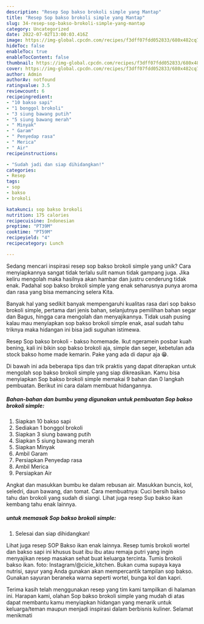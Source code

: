 ```yaml
---
description: "Resep Sop bakso brokoli simple yang Mantap"
title: "Resep Sop bakso brokoli simple yang Mantap"
slug: 34-resep-sop-bakso-brokoli-simple-yang-mantap
category: Uncategorized
date: 2022-07-02T13:00:03.416Z
image: https://img-global.cpcdn.com/recipes/f3dff07fdd052833/680x482cq70/sop-bakso-brokoli-simple-foto-resep-utama.jpg
hideToc: false
enableToc: true
enableTocContent: false
thumbnail: https://img-global.cpcdn.com/recipes/f3dff07fdd052833/680x482cq70/sop-bakso-brokoli-simple-foto-resep-utama.jpg
cover: https://img-global.cpcdn.com/recipes/f3dff07fdd052833/680x482cq70/sop-bakso-brokoli-simple-foto-resep-utama.jpg
author: Admin
authorAv: notfound
ratingvalue: 3.5
reviewcount: 6
recipeingredient:
- "10 bakso sapi"
- "1 bonggol brokoli"
- "3 siung bawang putih"
- "5 siung bawang merah"
- " Minyak"
- " Garam"
- " Penyedap rasa"
- " Merica"
- " Air"
recipeinstructions:

- "Sudah jadi dan siap dihidangkan!"
categories:
- Resep
tags:
- sop
- bakso
- brokoli

katakunci: sop bakso brokoli 
nutrition: 175 calories
recipecuisine: Indonesian
preptime: "PT39M"
cooktime: "PT59M"
recipeyield: "4"
recipecategory: Lunch

---
```





Sedang mencari inspirasi resep sop bakso brokoli simple yang unik? Cara menyiapkannya sangat tidak terlalu sulit namun tidak gampang juga. Jika keliru mengolah maka hasilnya akan hambar dan justru cenderung tidak enak. Padahal sop bakso brokoli simple yang enak seharusnya punya aroma dan rasa yang bisa memancing selera Kita.





Banyak hal yang sedikit banyak mempengaruhi kualitas rasa dari sop bakso brokoli simple, pertama dari jenis bahan, selanjutnya pemilihan bahan segar dan Bagus, hingga cara mengolah dan menyajikannya. Tidak usah pusing kalau mau menyiapkan sop bakso brokoli simple enak,      asal sudah tahu triknya maka hidangan ini bisa jadi suguhan istimewa.














Resep Sop bakso brokoli - bakso homemade. Ikut ngeramein posbar kuah bening, kali ini bikin sop bakso brokoli aja, simple dan seger, kebetulan ada stock bakso home made kemarin. Pake yang ada di dapur aja 😁.






Di bawah ini ada beberapa tips dan trik praktis yang dapat diterapkan untuk mengolah sop bakso brokoli simple yang siap dikreasikan. Kamu bisa menyiapkan Sop bakso brokoli simple memakai 9 bahan dan 0 langkah pembuatan. Berikut ini cara dalam membuat hidangannya.

<!--inarticleads1-->

##### Bahan-bahan dan bumbu yang digunakan untuk pembuatan Sop bakso brokoli simple:

1. Siapkan 10 bakso sapi
1. Sediakan 1 bonggol brokoli
1. Siapkan 3 siung bawang putih
1. Siapkan 5 siung bawang merah
1. Siapkan  Minyak
1. Ambil  Garam
1. Persiapkan  Penyedap rasa
1. Ambil  Merica
1. Persiapkan  Air


Angkat dan masukkan bumbu ke dalam rebusan air. Masukkan buncis, kol, seledri, daun bawang, dan tomat. Cara membuatnya: Cuci bersih bakso tahu dan brokoli yang sudah di siangi. Lihat juga resep Sup bakso ikan kembang tahu enak lainnya. 

<!--inarticleads2-->

#####  untuk memasak Sop bakso brokoli simple:


1. Selesai dan siap dihidangkan!

Lihat juga resep SOP Bakso ikan enak lainnya. Resep tumis brokoli wortel dan bakso sapi ini khusus buat ibu ibu atau remaja putri yang ingin menyajikan resep masakan sehat buat keluarga tercinta. Tumis brokoli bakso ikan. foto: Instagram/@cicie_kitchen. Bukan cuma supaya kaya nutrisi, sayur yang Anda gunakan akan mempercantik tampilan sop bakso. Gunakan sayuran beraneka warna seperti wortel, bunga kol dan kapri. 

Terima kasih telah menggunakan resep yang tim kami tampilkan di halaman ini. Harapan kami, olahan Sop bakso brokoli simple yang mudah di atas dapat membantu kamu menyiapkan hidangan yang menarik untuk keluarga/teman maupun menjadi inspirasi dalam berbisnis kuliner. Selamat menikmati
